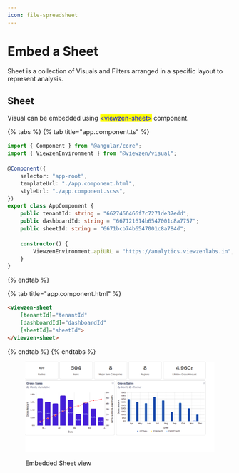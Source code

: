 ```yaml
---
icon: file-spreadsheet
---
```


# Embed a Sheet

Sheet is a collection of Visuals and Filters arranged in a specific layout to represent analysis.&#x20;

## Sheet

Visual can be embedded using <mark style="color:blue;">\<viewzen-sheet></mark> component.

{% tabs %}
{% tab title="app.component.ts" %}
```typescript
import { Component } from "@angular/core";
import { ViewzenEnvironment } from "@viewzen/visual";

@Component({
	selector: "app-root",
	templateUrl: "./app.component.html",
	styleUrl: "./app.component.scss",
})
export class AppComponent {
	public tenantId: string = "6627466466f7c7271de37edd";
	public dashboardId: string = "667121614b6547001c8a7757";
	public sheetId: string = "6671bcb74b6547001c8a784d";

	constructor() {
		ViewzenEnvironment.apiURL = "https://analytics.viewzenlabs.in";
	}
}
```
{% endtab %}

{% tab title="app.component.html" %}
```html
<viewzen-sheet
	[tenantId]="tenantId"
	[dashboardId]="dashboardId"
	[sheetId]="sheetId">
</viewzen-sheet>
```
{% endtab %}
{% endtabs %}

<figure><img src="../../../.gitbook/assets/Screenshot from 2024-12-10 17-38-28.png" alt=""><figcaption><p>Embedded Sheet view</p></figcaption></figure>

